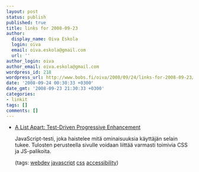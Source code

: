 ```yaml
---
layout: post
status: publish
published: true
title: links for 2008-09-23
author:
  display_name: Oiva Eskola
  login: oiva
  email: oiva.eskola@gmail.com
  url: ''
author_login: oiva
author_email: oiva.eskola@gmail.com
wordpress_id: 218
wordpress_url: http://www.bobs.fi/oiva/2008/09/24/links-for-2008-09-23/
date: '2008-09-24 00:30:33 +0300'
date_gmt: '2008-09-23 21:30:33 +0300'
categories:
- linkit
tags: []
comments: []
---
```

<ul class="delicious">
<li>
<div class="delicious-link"><a href="http://www.alistapart.com/articles/testdriven">A List Apart: Test-Driven Progressive Enhancement</a></div></p>
<div class="delicious-extended">JavaScript-testi, joka haistelee mit&auml; ominaisuuksia k&auml;ytt&auml;j&auml;n selain tukee. Tulosten perusteella sivulle voidaan liitt&auml;&auml; varmasti toimivia CSS ja JS-palikoita.</div></p>
<div class="delicious-tags">(tags: <a href="http://delicious.com/oiva/webdev">webdev</a> <a href="http://delicious.com/oiva/javascript">javascript</a> <a href="http://delicious.com/oiva/css">css</a> <a href="http://delicious.com/oiva/accessibility">accessibility</a>)</div><br />
            </li></ul></p>

